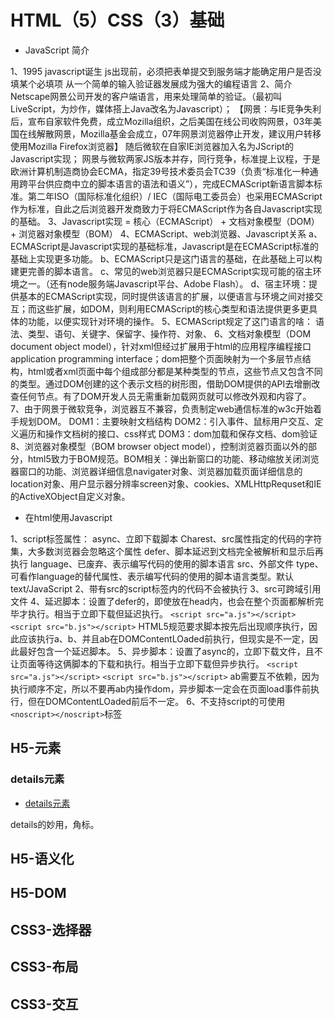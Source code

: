 # HTML（5）CSS（3）基础

- JavaScript 简介

1、1995 javascript诞生
js出现前，必须把表单提交到服务端才能确定用户是否没填某个必填项
从一个简单的输入验证器发展成为强大的编程语言
2、简介
Netscape网景公司开发的客户端语言，用来处理简单的验证。（最初叫LiveScript，为炒作，媒体搭上Java改名为Javascript）；
【网景：与IE竞争失利后，宣布自家软件免费，成立Mozilla组织，之后美国在线公司收购网景，03年美国在线解散网景，Mozilla基金会成立，07年网景浏览器停止开发，建议用户转移使用Mozilla Firefox浏览器】
随后微软在自家IE浏览器加入名为JScript的Javascript实现；
网景与微软两家JS版本并存，同行竞争，标准提上议程，于是欧洲计算机制造商协会ECMA，指定39号技术委员会TC39（负责“标准化一种通用跨平台供应商中立的脚本语言的语法和语义”），完成ECMAScript新语言脚本标准。第二年ISO（国际标准化组织）/ IEC（国际电工委员会）也采用ECMAScript作为标准，自此之后浏览器开发商致力于将ECMAScript作为各自Javascript实现的基础。
3、Javascript实现 = 核心（ECMAScript） + 文档对象模型（DOM） + 浏览器对象模型（BOM）
4、ECMAScript、web浏览器、Javascript关系
a、ECMAScript是Javascript实现的基础标准，Javascript是在ECMAScript标准的基础上实现更多功能。
b、ECMAScript只是这门语言的基础，在此基础上可以构建更完善的脚本语言。
c、常见的web浏览器只是ECMAScript实现可能的宿主环境之一。（还有node服务端Javascript平台、Adobe Flash）。
d、宿主环境：提供基本的ECMAScript实现，同时提供该语言的扩展，以便语言与环境之间对接交互；而这些扩展，如DOM，则利用ECMAScript的核心类型和语法提供更多更具体的功能，以便实现针对环境的操作。
5、ECMAScript规定了这门语言的啥：
语法、类型、语句、关键字、保留字、操作符、对象、
6、文档对象模型（DOM document object model），针对xml但经过扩展用于html的应用程序编程接口application programming interface；dom把整个页面映射为一个多层节点结构，html或者xml页面中每个组成部分都是某种类型的节点，这些节点又包含不同的类型。通过DOM创建的这个表示文档的树形图，借助DOM提供的API去增删改查任何节点。有了DOM开发人员无需重新加载网页就可以修改外观和内容了。
7、由于网景于微软竞争，浏览器互不兼容，负责制定web通信标准的w3c开始着手规划DOM。
DOM1：主要映射文档结构
DOM2：引入事件、鼠标用户交互、定义遍历和操作文档树的接口、css样式
DOM3：dom加载和保存文档、dom验证
8、浏览器对象模型（BOM browser object model），控制浏览器页面以外的部分，html5致力于BOM规范。BOM相关：弹出新窗口的功能、移动缩放关闭浏览器窗口的功能、浏览器详细信息navigater对象、浏览器加载页面详细信息的location对象、用户显示器分辨率screen对象、cookies、XMLHttpRequset和IE的ActiveXObject自定义对象。

- 在html使用Javascript

1、script标签属性：
async、立即下载脚本
Charest、src属性指定的代码的字符集，大多数浏览器会忽略这个属性
defer、脚本延迟到文档完全被解析和显示后再执行
language、已废弃、表示编写代码的使用的脚本语言
src、外部文件
type、可看作language的替代属性、表示编写代码的使用的脚本语言类型。默认text/JavaScript
2、带有src的script标签内的代码不会被执行
3、src可跨域引用文件
4、延迟脚本：设置了defer的，即使放在head内，也会在整个页面都解析完毕才执行。相当于立即下载但延迟执行。
`<script src="a.js"></script>`
`<script src="b.js"></script>`
HTML5规范要求脚本按先后出现顺序执行，因此应该执行a、b、并且ab在DOMContentLOaded前执行，但现实是不一定，因此最好包含一个延迟脚本。
5、异步脚本：设置了async的，立即下载文件，且不让页面等待这俩脚本的下载和执行。相当于立即下载但异步执行。
`<script src="a.js"></script>`
`<script src="b.js"></script>`
ab需要互不依赖，因为执行顺序不定，所以不要再ab内操作dom，异步脚本一定会在页面load事件前执行，但在DOMContentLOaded前后不一定。
6、不支持script的可使用`<noscript></noscript>`标签


## H5-元素

### details元素

- [details元素](https://shkspr.mobi/blog/2020/12/a-terrible-way-to-do-footnotes-in-html/)

details的妙用，角标。

## H5-语义化

## H5-DOM

## CSS3-选择器

## CSS3-布局

## CSS3-交互


